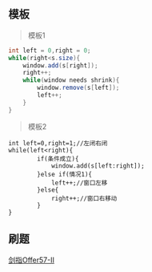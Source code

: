 ## 模板

> 模板1

```java
int left = 0,right = 0;
while(right<s.size){
	window.add(s[right]);
	right++;
	while(window needs shrink){
		window.remove(s[left]);
		left++;
	}
}
```

> 模板2

```
int left=0,right=1;//左闭右闭
while(left<right){
		if(条件成立){
			window.add(s[left:right]);
		}else if(情况1){
			left++;//窗口左移
		}else{
			right++;//窗口右移动
		}
}
```



## 刷题

[剑指Offer57-II](https://leetcode-cn.com/problems/he-wei-sde-lian-xu-zheng-shu-xu-lie-lcof/)